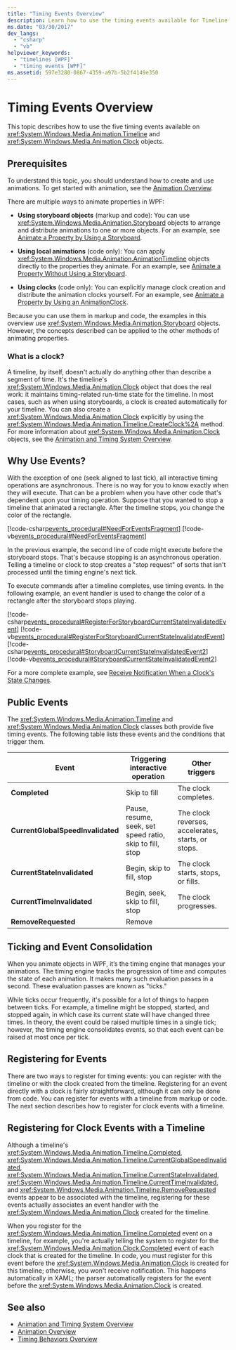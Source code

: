```yaml
---
title: "Timing Events Overview"
description: Learn how to use the timing events available for Timeline and Clock objects.
ms.date: "03/30/2017"
dev_langs: 
  - "csharp"
  - "vb"
helpviewer_keywords: 
  - "timelines [WPF]"
  - "timing events [WPF]"
ms.assetid: 597e3280-0867-4359-a97b-5b2f4149e350
---
```

# Timing Events Overview
This topic describes how to use the five timing events available on <xref:System.Windows.Media.Animation.Timeline> and <xref:System.Windows.Media.Animation.Clock> objects.  
  
## Prerequisites  
 To understand this topic, you should understand how to create and use animations. To get started with animation, see the [Animation Overview](animation-overview.md).  
  
 There are multiple ways to animate properties in WPF:  
  
- **Using storyboard objects** (markup and code): You can use <xref:System.Windows.Media.Animation.Storyboard> objects to arrange and distribute animations to one or more objects. For an example, see [Animate a Property by Using a Storyboard](how-to-animate-a-property-by-using-a-storyboard.md).  
  
- **Using local animations** (code only): You can apply <xref:System.Windows.Media.Animation.AnimationTimeline> objects directly to the properties they animate. For an example, see [Animate a Property Without Using a Storyboard](how-to-animate-a-property-without-using-a-storyboard.md).  
  
- **Using clocks** (code only): You can explicitly manage clock creation and distribute the animation clocks yourself.  For an example, see [Animate a Property by Using an AnimationClock](how-to-animate-a-property-by-using-an-animationclock.md).  
  
 Because you can use them in markup and code, the examples in this overview use <xref:System.Windows.Media.Animation.Storyboard> objects. However, the concepts described can be applied to the other methods of animating properties.  
  
### What is a clock?  
 A timeline, by itself, doesn't actually do anything other than describe a segment of time. It's the timeline's <xref:System.Windows.Media.Animation.Clock> object that does the real work: it maintains timing-related run-time state for the timeline. In most cases, such as when using storyboards, a clock is created automatically for your timeline. You can also create a <xref:System.Windows.Media.Animation.Clock> explicitly by using the <xref:System.Windows.Media.Animation.Timeline.CreateClock%2A> method. For more information about <xref:System.Windows.Media.Animation.Clock> objects, see the [Animation and Timing System Overview](animation-and-timing-system-overview.md).  
  
## Why Use Events?  
 With the exception of one (seek aligned to last tick), all interactive timing operations are asynchronous. There is no way for you to know exactly when they will execute. That can be a problem when you have other code that's dependent upon your timing operation. Suppose that you wanted to stop a timeline that animated a rectangle. After the timeline stops, you change the color of the rectangle.  
  
 [!code-csharp[events_procedural#NeedForEventsFragment](~/samples/snippets/csharp/VS_Snippets_Wpf/events_procedural/CSharp/EventExample.cs#needforeventsfragment)]
 [!code-vb[events_procedural#NeedForEventsFragment](~/samples/snippets/visualbasic/VS_Snippets_Wpf/events_procedural/VisualBasic/EventExample.vb#needforeventsfragment)]  
  
 In the previous example, the second line of code might execute before the storyboard stops. That's because stopping is an asynchronous operation. Telling a timeline or clock to stop creates a "stop request" of sorts that isn't processed until the timing engine's next tick.  
  
 To execute commands after a timeline completes, use timing events. In the following example, an event handler is used to change the color of a rectangle after the storyboard stops playing.  
  
 [!code-csharp[events_procedural#RegisterForStoryboardCurrentStateInvalidatedEvent](~/samples/snippets/csharp/VS_Snippets_Wpf/events_procedural/CSharp/EventExample.cs#registerforstoryboardcurrentstateinvalidatedevent)]
 [!code-vb[events_procedural#RegisterForStoryboardCurrentStateInvalidatedEvent](~/samples/snippets/visualbasic/VS_Snippets_Wpf/events_procedural/VisualBasic/EventExample.vb#registerforstoryboardcurrentstateinvalidatedevent)]  
[!code-csharp[events_procedural#StoryboardCurrentStateInvalidatedEvent2](~/samples/snippets/csharp/VS_Snippets_Wpf/events_procedural/CSharp/EventExample.cs#storyboardcurrentstateinvalidatedevent2)]
[!code-vb[events_procedural#StoryboardCurrentStateInvalidatedEvent2](~/samples/snippets/visualbasic/VS_Snippets_Wpf/events_procedural/VisualBasic/EventExample.vb#storyboardcurrentstateinvalidatedevent2)]  
  
 For a more complete example, see [Receive Notification When a Clock's State Changes](how-to-receive-notification-when-clock-state-changes.md).  
  
## Public Events  
 The <xref:System.Windows.Media.Animation.Timeline> and <xref:System.Windows.Media.Animation.Clock> classes both provide five timing events. The following table lists these events and the conditions that trigger them.  
  
|Event|Triggering interactive operation|Other triggers|  
|-----------|--------------------------------------|--------------------|  
|**Completed**|Skip to fill|The clock completes.|  
|**CurrentGlobalSpeedInvalidated**|Pause, resume, seek, set speed ratio, skip to fill, stop|The clock reverses, accelerates, starts, or stops.|  
|**CurrentStateInvalidated**|Begin, skip to fill, stop|The clock starts, stops, or fills.|  
|**CurrentTimeInvalidated**|Begin, seek, skip to fill, stop|The clock progresses.|  
|**RemoveRequested**|Remove||  
  
## Ticking and Event Consolidation  
 When you animate objects in WPF, it’s the timing engine that manages your animations. The timing engine tracks the progression of time and computes the state of each animation. It makes many such evaluation passes in a second. These evaluation passes are known as "ticks."  
  
 While ticks occur frequently, it's possible for a lot of things to happen between ticks. For example, a timeline might be stopped, started, and stopped again, in which case its current state will have changed three times. In theory, the event could be raised multiple times in a single tick; however, the timing engine consolidates events, so that each event can be raised at most once per tick.  
  
## Registering for Events  
 There are two ways to register for timing events: you can register with the timeline or with the clock created from the timeline. Registering for an event directly with a clock is fairly straightforward, although it can only be done from code. You can register for events with a timeline from markup or code. The next section describes how to register for clock events with a timeline.  
  
<a name="registeringforclockeventswithatimeline"></a>
## Registering for Clock Events with a Timeline  
 Although a timeline's <xref:System.Windows.Media.Animation.Timeline.Completed>, <xref:System.Windows.Media.Animation.Timeline.CurrentGlobalSpeedInvalidated>, <xref:System.Windows.Media.Animation.Timeline.CurrentStateInvalidated>, <xref:System.Windows.Media.Animation.Timeline.CurrentTimeInvalidated>, and <xref:System.Windows.Media.Animation.Timeline.RemoveRequested> events appear to be associated with the timeline, registering for these events actually associates an event handler with the <xref:System.Windows.Media.Animation.Clock> created for the timeline.  
  
 When you register for the <xref:System.Windows.Media.Animation.Timeline.Completed> event on a timeline, for example, you're actually telling the system to register for the <xref:System.Windows.Media.Animation.Clock.Completed> event of each clock that is created for the timeline. In code, you must register for this event before the <xref:System.Windows.Media.Animation.Clock> is created for this timeline; otherwise, you won't receive notification. This happens automatically in XAML; the parser automatically registers for the event before the <xref:System.Windows.Media.Animation.Clock> is created.  
  
## See also

- [Animation and Timing System Overview](animation-and-timing-system-overview.md)
- [Animation Overview](animation-overview.md)
- [Timing Behaviors Overview](timing-behaviors-overview.md)
